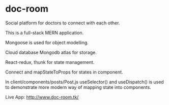 # doc-room
Social platform for doctors to connect with each other.

This is a full-stack MERN application.

Mongoose is used for object modelling.

Cloud database Mongodb atlas for storage.

React-redux, thunk for state management.

Connect and mapStateToProps for states in component.

In client/components/posts/Post.js  useSelector() and useDispatch() is used to demonstrate more modern way of mapping state into components.

Live App: http://www.doc-room.tk/
